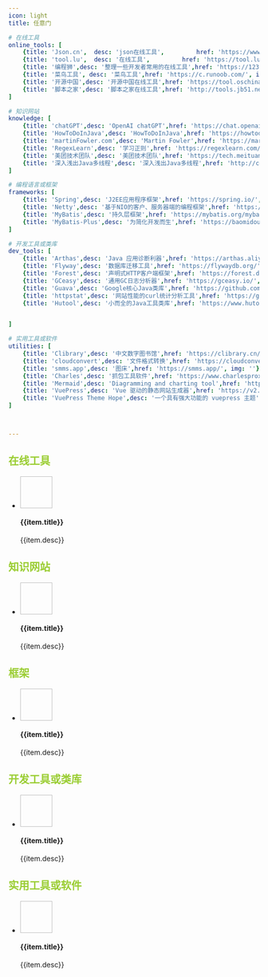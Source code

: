 ```yaml
---
icon: light
title: 任意门

# 在线工具
online_tools: [
    {title: 'Json.cn',  desc: 'json在线工具',         href: 'https://www.json.cn/', img: 'https://www.json.cn/favicon.ico'},
    {title: 'tool.lu',  desc: '在线工具',         href: 'https://tool.lu/', img: 'https://tool.lu/favicon.ico'},
    {title: '编程狮',desc: '整理一些开发者常用的在线工具',href: 'https://123.w3cschool.cn/webtools', img: 'https://7n.w3cschool.cn/statics/images/favicon.ico'},
    {title: '菜鸟工具', desc: '菜鸟工具',href: 'https://c.runoob.com/', img: 'https://static.runoob.com/images/c-runoob-logo.ico'},
    {title: '开源中国',desc: '开源中国在线工具',href: 'https://tool.oschina.net/', img: 'https://tool.oschina.net/img/favicon.ico'},
    {title: '脚本之家',desc: '脚本之家在线工具',href: 'http://tools.jb51.net/', img: 'http://tools.jb51.net/favicon.ico'},
]

# 知识网站
knowledge: [
    {title: 'chatGPT',desc: 'OpenAI chatGPT',href: 'https://chat.openai.com/', img: 'https://chat.openai.com/favicon-32x32.png'},
    {title: 'HowToDoInJava',desc: 'HowToDoInJava',href: 'https://howtodoinjava.com/', img: ''},
    {title: 'martinFowler.com',desc: 'Martin Fowler',href: 'https://martinfowler.com/', img: 'https://martinfowler.com/favicon.ico'},
    {title: 'RegexLearn',desc: '学习正则',href: 'https://regexlearn.com/', img: 'https://regexlearn.com/favicon.svg'},
    {title: '美团技术团队',desc: '美团技术团队',href: 'https://tech.meituan.com/', img: 'https://awps-assets.meituan.net/mit/blog/v20190629/asset/icon/favicon.ico'},
    {title: '深入浅出Java多线程',desc: '深入浅出Java多线程',href: 'http://concurrent.redspider.group/', img: 'http://concurrent.redspider.group/gitbook/images/favicon.ico'},
]

# 编程语言或框架
frameworks: [
    {title: 'Spring',desc: 'J2EE应用程序框架',href: 'https://spring.io/', img: 'https://spring.io/favicon.svg'},
    {title: 'Netty',desc: '基于NIO的客户、服务器端的编程框架',href: 'https://netty.io//', img: 'https://netty.io/images/favicon.ico'},
    {title: 'MyBatis',desc: '持久层框架',href: 'https://mybatis.org/mybatis-3/zh/index.html', img: 'http://www.mybatis.org/images/mybatis-logo.png'},
    {title: 'MyBatis-Plus',desc: '为简化开发而生',href: 'https://baomidou.com/', img: 'https://baomidou.com/img/favicon.ico'},
]

# 开发工具或类库
dev_tools: [
    {title: 'Arthas',desc: 'Java 应用诊断利器',href: 'https://arthas.aliyun.com/', img: 'https://arthas.aliyun.com/images/favicon.ico'},
    {title: 'Flyway',desc: '数据库迁移工具',href: 'https://flywaydb.org/', img: 'https://flywaydb.org/wp-content/uploads/2020/12/cropped-favicon-32x32.png'},
    {title: 'Forest',desc: '声明式HTTP客户端框架',href: 'https://forest.dtflyx.com/', img: 'https://forest.dtflyx.com/img/logo.png'},
    {title: 'GCeasy',desc: '通用GC日志分析器',href: 'https://gceasy.io/', img: 'https://gceasy.ycrash.cn/assets/new-gc/img/gc-favicon.ico'},
    {title: 'Guava',desc: 'Google核心Java类库',href: 'https://github.com/google/guava', img: 'https://github.githubassets.com/favicons/favicon-dark.svg'},
    {title: 'httpstat',desc: '网站性能的curl统计分析工具',href: 'https://github.com/reorx/httpstat', img: 'https://github.githubassets.com/favicons/favicon-dark.svg'},
    {title: 'Hutool',desc: '小而全的Java工具类库',href: 'https://www.hutool.cn/', img: 'https://www.hutool.cn/favicon.ico'},


]

# 实用工具或软件
utilities: [
    {title: 'Clibrary',desc: '中文数字图书馆',href: 'https://clibrary.cn/', img: 'https://clibrary.cn/static/img/icon.png'},
    {title: 'cloudconvert',desc: '文件格式转换',href: 'https://cloudconvert.com/', img: 'https://cloudconvert.com/images/logo_flat_32.png'},
    {title: 'smms.app',desc: '图床',href: 'https://smms.app/', img: ''},
    {title: 'Charles',desc: '抓包工具软件',href: 'https://www.charlesproxy.com/', img: 'https://www.charlesproxy.com/static/img/icon.850a44d2.png'},
    {title: 'Mermaid',desc: 'Diagramming and charting tool',href: 'https://mermaid.js.org/', img: 'https://mermaid.js.org/favicon.ico'},
    {title: 'VuePress',desc: 'Vue 驱动的静态网站生成器',href: 'https://v2.vuepress.vuejs.org/zh/', img: 'https://v2.vuepress.vuejs.org/images/icons/favicon-32x32.png'},
    {title: 'VuePress Theme Hope',desc: '一个具有强大功能的 vuepress 主题',href: 'https://theme-hope.vuejs.press/zh/', img: 'https://theme-hope.vuejs.press/favicon.ico'},
]



---
```


## <font color="yellowgreen">在线工具</font>
<body class="xbody">
    <ul class="project-list">
        <li v-for="item in $frontmatter.online_tools" class="project-list-item-wrap">
            <a class="clearfix project-list-item" style="max-width:100%;height:auto;" :href="item.href" >
                <div class="fl cover">
                    <img :src="item.img"  width="64" height="64">
                </div>
                <div class="info">
                    <h4 class="single-ellipsis info-title">{{item.title}}</h4>
                    <p class="double-ellipsis info-des">{{item.desc}}</p>
                </div>
            </a>
        </li>
    </ul>
</body>

 ## <font color="yellowgreen">知识网站</font>
<body class="xbody">
    <ul class="project-list">
        <li v-for="item in $frontmatter.knowledge" class="project-list-item-wrap">
            <a class="clearfix project-list-item" style="max-width:100%;height:auto;" :href="item.href" >
                <div class="fl cover">
                    <img :src="item.img"  width="64" height="64">
                </div>
                <div class="info">
                    <h4 class="single-ellipsis info-title">{{item.title}}</h4>
                    <p class="double-ellipsis info-des">{{item.desc}}</p>
                </div>
            </a>
        </li>
    </ul>
</body>

 ## <font color="yellowgreen">框架</font>
<body class="xbody">
    <ul class="project-list">
        <li v-for="item in $frontmatter.frameworks" class="project-list-item-wrap">
            <a class="clearfix project-list-item" style="max-width:100%;height:auto;" :href="item.href" >
                <div class="fl cover">
                    <img :src="item.img"  width="64" height="64">
                </div>
                <div class="info">
                    <h4 class="single-ellipsis info-title">{{item.title}}</h4>
                    <p class="double-ellipsis info-des">{{item.desc}}</p>
                </div>
            </a>
        </li>
    </ul>
</body>

## <font color="yellowgreen">开发工具或类库</font>
<body class="xbody">
    <ul class="project-list">
        <li v-for="item in $frontmatter.dev_tools" class="project-list-item-wrap">
            <a class="clearfix project-list-item" style="max-width:100%;height:auto;" :href="item.href" >
                <div class="fl cover">
                    <img :src="item.img"  width="64" height="64">
                </div>
                <div class="info">
                    <h4 class="single-ellipsis info-title">{{item.title}}</h4>
                    <p class="double-ellipsis info-des">{{item.desc}}</p>
                </div>
            </a>
        </li>
    </ul>
</body>

## <font color="yellowgreen">实用工具或软件</font>
<body class="xbody">
    <ul class="project-list">
        <li v-for="item in $frontmatter.utilities" class="project-list-item-wrap">
            <a class="clearfix project-list-item" style="max-width:100%;height:auto;" :href="item.href" >
                <div class="fl cover">
                    <img :src="item.img"  width="64" height="64">
                </div>
                <div class="info">
                    <h4 class="single-ellipsis info-title">{{item.title}}</h4>
                    <p class="double-ellipsis info-des">{{item.desc}}</p>
                </div>
            </a>
        </li>
    </ul>
</body>